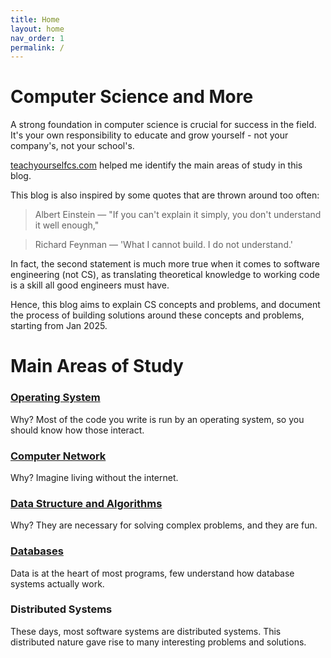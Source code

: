 ```yaml
---
title: Home
layout: home
nav_order: 1
permalink: /
---
```

# Computer Science and More
A strong foundation in computer science is crucial for success in the field. It's your own responsibility to educate and grow yourself - not your company's, not your school's.

[teachyourselfcs.com](https://teachyourselfcs.com/) helped me identify the main areas of study in this blog.

This blog is also inspired by some quotes that are thrown around too often:

> Albert Einstein — "If you can't explain it simply, you don't understand it well enough," 

> Richard Feynman — 'What I cannot build. I do not understand.'

In fact, the second statement is much more true when it comes to software engineering (not CS), as translating theoretical knowledge to working code is a skill all good engineers must have.

Hence, this blog aims to explain CS concepts and problems, and document the process of building solutions around these concepts and problems, starting from Jan 2025.

# Main Areas of Study
### [Operating System](https://isbobby.github.io/2-os/)
Why? Most of the code you write is run by an operating system, so you should know how those interact.

### [Computer Network](https://isbobby.github.io/3-network/)
Why? Imagine living without the internet.

### [Data Structure and Algorithms](https://isbobby.github.io/4-algorithms/)
Why? They are necessary for solving complex problems, and they are fun.

### [Databases](https://isbobby.github.io/5-databases/)
Data is at the heart of most programs, few understand how database systems actually work.

### Distributed Systems
These days, most software systems are distributed systems. This distributed nature gave rise to many interesting problems and solutions.